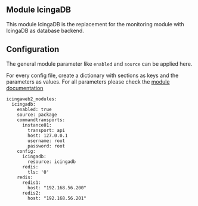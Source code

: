 ## Module IcingaDB

This module IcingaDB is the replacement for the monitoring module with IcingaDB as database backend.

## Configuration

The general module parameter like `enabled` and `source` can be applied here.

For every config file, create a dictionary with sections as keys and the parameters as values. For all parameters please check the [module documentation](https://icinga.com/docs/icinga-db-web/latest/doc/01-About/)

```
icingaweb2_modules:
  icingadb:
    enabled: true
    source: package
    commandtransports:
      instance01:
        transport: api
        host: 127.0.0.1
        username: root
        password: root
    config:
      icingadb:
        resource: icingadb
      redis:
        tls: '0'
    redis:
      redis1:
        host: "192.168.56.200"
      redis2:
        host: "192.168.56.201"
```
